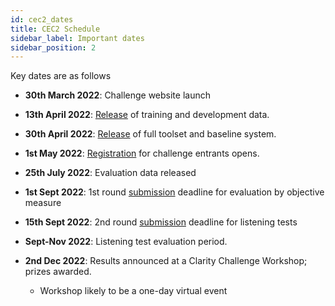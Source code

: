 ```yaml
---
id: cec2_dates
title: CEC2 Schedule
sidebar_label: Important dates
sidebar_position: 2
---
```


Key dates are as follows

- **30th March 2022**: Challenge website launch  
- **13th April 2022**: [Release](./cec2_download) of training and development data.
- **30th April 2022**: [Release](./cec2_download) of full toolset and baseline system.
- **1st May 2022**: [Registration](./cec2_registration) for challenge entrants opens.
- **25th July 2022**: Evaluation data released
- **1st Sept 2022**: 1st round [submission](./cec2_submission) deadline for evaluation by objective measure

- **15th Sept 2022**: 2nd round [submission](./cec2_submission) deadline for listening tests

- **Sept-Nov 2022**: Listening test evaluation period.
- **2nd Dec 2022**:  Results announced at a Clarity Challenge Workshop; prizes awarded.
  - Workshop likely to be a one-day virtual event

